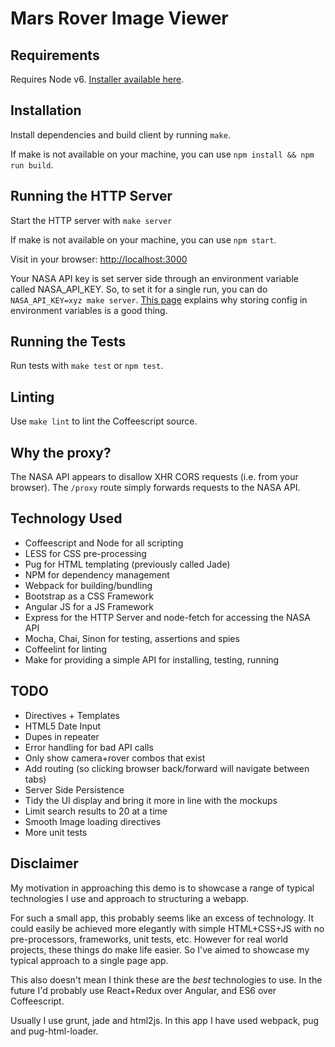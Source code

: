 # Mars Rover Image Viewer

## Requirements

Requires Node v6. [Installer available here](https://nodejs.org/en/).

## Installation

Install dependencies and build client by running `make`.

If make is not available on your machine, you can use `npm install && npm run build`.

## Running the HTTP Server

Start the HTTP server with `make server`

If make is not available on your machine, you can use `npm start`.

Visit in your browser: [http://localhost:3000](http://localhost:3000)

Your NASA API key is set server side through an environment variable called NASA_API_KEY. So, to set it for a single run, you can do `NASA_API_KEY=xyz make server`. [This page](https://12factor.net/config) explains why storing config in environment variables is a good thing.

## Running the Tests

Run tests with `make test` or `npm test`.

## Linting

Use `make lint` to lint the Coffeescript source.

## Why the proxy?

The NASA API appears to disallow XHR CORS requests (i.e. from your browser). The `/proxy` route simply forwards requests to the NASA API.

## Technology Used

- Coffeescript and Node for all scripting
- LESS for CSS pre-processing
- Pug for HTML templating (previously called Jade)
- NPM for dependency management
- Webpack for building/bundling
- Bootstrap as a CSS Framework
- Angular JS for a JS Framework
- Express for the HTTP Server and node-fetch for accessing the NASA API
- Mocha, Chai, Sinon for testing, assertions and spies
- Coffeelint for linting
- Make for providing a simple API for installing, testing, running

## TODO

- Directives + Templates
- HTML5 Date Input
- Dupes in repeater
- Error handling for bad API calls
- Only show camera+rover combos that exist
- Add routing (so clicking browser back/forward will navigate between tabs)
- Server Side Persistence
- Tidy the UI display and bring it more in line with the mockups
- Limit search results to 20 at a time
- Smooth Image loading directives
- More unit tests

## Disclaimer

My motivation in approaching this demo is to showcase a range of typical technologies I use and approach to structuring a webapp.

For such a small app, this probably seems like an excess of technology. It could easily be achieved more elegantly with simple HTML+CSS+JS with no pre-processors, frameworks, unit tests, etc. However for real world projects, these things do make life easier. So I've aimed to showcase my typical approach to a single page app.

This also doesn't mean I think these are the *best* technologies to use. In the future I'd probably use React+Redux over Angular, and ES6 over Coffeescript.

Usually I use grunt, jade and html2js. In this app I have used webpack, pug and pug-html-loader.
